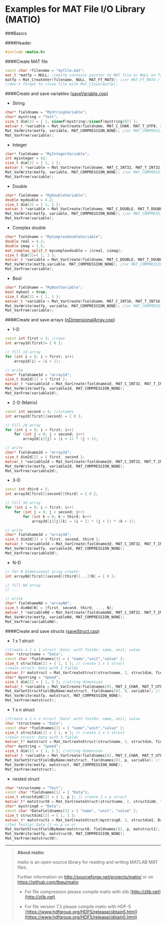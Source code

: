 # Examples for MAT File I/O Library (MATIO)


###Basics

####Header
```cpp
#include <matio.h>
```

####Create MAT file

```cpp
const char *filename = "myfile.mat";
mat_t *matfp = NULL; //matfp contains pointer to MAT file or NULL on failure
matfp = Mat_CreateVer(filename, NULL, MAT_FT_MAT5); //or MAT_FT_MAT4 / MAT_FT_MAT73
//don't forget to close file with Mat_Close(matfp);
```

####Create and save variables ([saveVariable.cpp](https://github.com/NJannasch/matio-examples/blob/master/Examples/saveVariable.cpp))

- String

```cpp
char* fieldname = "MyStringVariable";
char* mystring = "Text";
size_t dim[2] = { 1, sizeof(mystring)/sizeof(mystring[0]) };
matvar_t *variable = Mat_VarCreate(fieldname, MAT_C_CHAR, MAT_T_UTF8, 2, dim, mystring, 0);
Mat_VarWrite(matfp, variable, MAT_COMPRESSION_NONE); //or MAT_COMPRESSION_ZLIB
Mat_VarFree(variable);
```

- Integer

```cpp
char* fieldname = "MyIntegerVariable";
int myinteger = 42;
size_t dim[2] = { 1, 1 };
matvar_t *variable = Mat_VarCreate(fieldname, MAT_C_INT32, MAT_T_INT32, 2, dim, &myinteger, 0);
Mat_VarWrite(matfp, variable, MAT_COMPRESSION_NONE); //or MAT_COMPRESSION_ZLIB
Mat_VarFree(variable);
```


- Double

```cpp
char* fieldname = "MyDoubleVariable";
double mydouble = 4.2;
size_t dim[2] = { 1, 1 };
matvar_t *variable = Mat_VarCreate(fieldname, MAT_C_DOUBLE, MAT_T_DOUBLE, 2, dim, &mydouble, 0);
Mat_VarWrite(matfp, variable, MAT_COMPRESSION_NONE); //or MAT_COMPRESSION_ZLIB
Mat_VarFree(variable);
```


- Complex double

```cpp
char* fieldname = "MyComplexDoubleVariable";
double real = 4.2;
double imag = 1.5;
mat_complex_split_t mycomplexdouble = {&real, &imag};
size_t dim[2]={ 1, 1 };
matvar_t *variable = Mat_VarCreate(fieldname, MAT_C_DOUBLE, MAT_T_DOUBLE, 2, dim, &mycomplexdouble, MAT_F_COMPLEX);
Mat_VarWrite(matfp,variable, MAT_COMPRESSION_NONE); //or MAT_COMPRESSION_ZLIB
Mat_VarFree(variable);
```


- Bool

```cpp
char* fieldname = "MyBoolVariable";
bool mybool = true;
size_t dim[2] = { 1, 1 };
matvar_t *variable = Mat_VarCreate(fieldname, MAT_C_INT16, MAT_T_INT16, 2, dim, &mybool, MAT_F_LOGICAL);
Mat_VarWrite(matfp, variable, MAT_COMPRESSION_NONE); //or MAT_COMPRESSION_ZLIB
Mat_VarFree(variable);
```

####Create and save arrays ([nDimensionalArray.cpp](https://github.com/NJannasch/matio-examples/blob/master/Examples/nDimensionalArray.cpp))

- 1-D

```cpp
const int first = 3; //rows
int array1d[first]= { 0 };

// fill 1d array
for (int i = 0; i < first; i++)
	array1d[i] = (i + 1);

// write
char* fieldname1d = "array1d";
size_t dim1d[1] = { first };
matvar_t *variable1d = Mat_VarCreate(fieldname1d, MAT_C_INT32, MAT_T_INT32, 1, dim1d, &array1d, 0); //rank 1
Mat_VarWrite(matfp, variable1d, MAT_COMPRESSION_NONE);
Mat_VarFree(variable1d);

```

- 2-D (Matrix)

```cpp
const int second = 4; //columns
int array2d[first][second] = { 0 };

// fill 2d array
for (int i = 0; i < first; i++)
	for (int j = 0; j < second; j++)
		array2d[i][j] = (i + 1) * (j + 1);

// write
char* fieldname2d = "array2d";
size_t dim2d[2] = { first, second };
matvar_t *variable2d = Mat_VarCreate(fieldname2d, MAT_C_INT32, MAT_T_INT32, 2, dim2d, &array2d, 0); //rank 2
Mat_VarWrite(matfp, variable2d, MAT_COMPRESSION_NONE);
Mat_VarFree(variable2d);
```

- 3-D

```cpp
const int third = 5;
int array3d[first][second][third] = { 0 };

// fill 3d array
for (int i = 0; i < first; i++)
	for (int j = 0; j < second; j++)
		for (int k = 0; k < third; k++)
			array3d[i][j][k] = (i + 1) * (j + 1) * (k + 1);

// write
char* fieldname3d = "array3d";
size_t dim3d[3] = { first, second, third };
matvar_t *variable3d = Mat_VarCreate(fieldname3d, MAT_C_INT32, MAT_T_INT32, 3, dim3d, &array3d, 0); //rank 3
Mat_VarWrite(matfp, variable3d, MAT_COMPRESSION_NONE);
Mat_VarFree(variable3d);
```

- N-D

```cpp
// for N dimensional array create:
int arrayNd[first][second][third][...][N] = { 0 };

// fill Nd array
// ...

// write
char* fieldnameNd = "arrayNd";
size_t dimNd[N] = {first, second, third, ..., N};
matvar_t *variableNd = Mat_VarCreate(fieldnameNd, MAT_C_INT32, MAT_T_INT32, N, dimNd, &arrayNd, 0); //rank N
Mat_VarWrite(matfp, variableNd, MAT_COMPRESSION_NONE);
Mat_VarFree(variableNd);
```

####Create and save structs ([saveStruct.cpp](https://github.com/NJannasch/matio-examples/blob/master/Examples/saveStruct.cpp))

- 1 x 1 struct

```cpp
//Create a 1 x 1 struct 'Data' with fields: name, unit, value
char *structname = "Data";
const char *fieldnames[3] = { "name","unit","value" };
size_t structdim[2] = { 1, 1 }; // create 1 x 1 struct
//main struct: Data with 3 fields
matvar_t* matstruct = Mat_VarCreateStruct(structname, 2, structdim, fieldnames, 3); 
char* mystring = "Speed";
size_t dim[2] = { 1, 5 }; //string dimension
matvar_t *variable = Mat_VarCreate(fieldnames[0], MAT_C_CHAR, MAT_T_UTF8, 2, dim, mystring, 0);
Mat_VarSetStructFieldByName(matstruct, fieldnames[0], 0, variable); //insert in Data.name
Mat_VarWrite(matfp, matstruct, MAT_COMPRESSION_NONE);
Mat_VarFree(matstruct);
```

- 1 x n struct

```cpp
//Create a 1 x n struct 'Data' with fields: name, unit, value
char *structname = "Data";
const char *fieldnames[3] = { "name","unit","value" };
size_t structdim[2] = { 1, n }; // create 1 x n struct
//main struct: Data with 3 fields
matvar_t* matstruct = Mat_VarCreateStruct(structname, 2, structdim, fieldnames, 3); 
char* mystring = "Speed";
size_t dim[2] = { 1, 5 }; //string dimension
matvar_t *variable = Mat_VarCreate(fieldnames[0], MAT_C_CHAR, MAT_T_UTF8, 2, dim, mystring, 0);
Mat_VarSetStructFieldByName(matstruct, fieldnames[0], p, variable); //insert Data(p).name (1 <= p <= n)
Mat_VarWrite(matfp, matstruct, MAT_COMPRESSION_NONE);
Mat_VarFree(matstruct);
```

- nested struct

```cpp
char *structname = "Test";
const char *fieldnames[1] = { "Data"};
size_t structdim0[2] = { 1, p }; // create 1 x p struct
matvar_t* matstruct0 = Mat_VarCreateStruct(structname, 2, structdim0, fieldnames, 1); //main struct: Test
char* mystring0 = "Data";
const char *Datafieldnames[3] = { "name", "unit", "value" };
size_t structdim1[2] = { 1, 1 };
matvar_t* matstruct1 = Mat_VarCreateStruct(mystring0, 2, structdim1, Datafieldnames, 3);
//Set Test(p).Data (1 <= p <= n)
Mat_VarSetStructFieldByName(matstruct0, fieldnames[0], p, matstruct1);
Mat_VarWrite(matfp, matstruct0, MAT_COMPRESSION_NONE);
Mat_VarFree(matstruct0);
```

----------


> **About matio:**
> 
> matio is an open-source library for reading and writing MATLAB MAT files. 
> 
> Further information on http://sourceforge.net/projects/matio/ or on https://github.com/tbeu/matio
> 
> - For file compression please compile matio with zlib
> [http://zlib.net](http://zlib.net)
> 
> - For file version 7.3 please compile matio with HDF-5
> [https://www.hdfgroup.org/HDF5/release/obtain5.html](https://www.hdfgroup.org/HDF5/release/obtain5.html)
